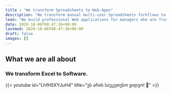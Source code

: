 ```yaml
---
title : "We transform Spreadsheets to Web-Apps" 
description: "We transform manual multi-user Spreadsheets forkflows to automated Web-Applications in a month"
lead: "We build professional Web applications for managers who are frustrated with Google Sheets/Excel in a month."
date: 2020-10-06T08:47:36+00:00
lastmod: 2020-10-06T08:47:36+00:00
draft: false
images: []
---
```



## What we are all about

### We transform Excel to Software.

{{< youtube id="LhfH5XYJuH4" title="ეს არის საუკეთესო ვიდეო! 🤗" >}}
